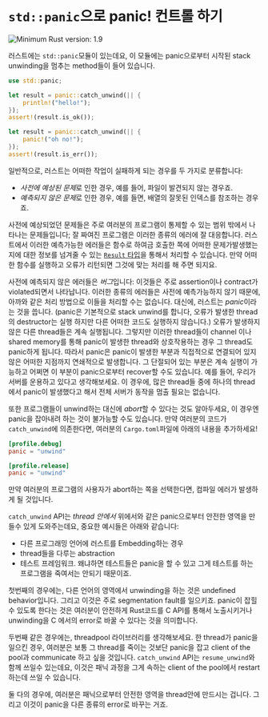 # `std::panic`으로 panic! 컨트롤 하기

![Minimum Rust version: 1.9](https://img.shields.io/badge/Minimum%20Rust%20Version-1.9-brightgreen.svg)

러스트에는 `std::panic`모듈이 있는데요, 이 모듈에는 panic으로부터 시작된 stack unwinding을 멈추는 method들이 들어 있습니다. 

```rust
use std::panic;

let result = panic::catch_unwind(|| {
    println!("hello!");
});
assert!(result.is_ok());

let result = panic::catch_unwind(|| {
    panic!("oh no!");
});
assert!(result.is_err());
```

일반적으로, 러스트는 어떠한 작업이 실패하게 되는 경우를 두 가지로 분류합니다:

- *사전에 예상된 문제*로 인한 경우, 예를 들어, 파일이 발견되지 않는 경우죠.
- *예측되지 않은 문제*로 인한 경우, 예를 들면, 배열의 잘못된 인덱스를 참조하는 경우죠. 

사전에 예상되었던 문제들은 주로 여러분의 프로그램이 통제할 수 있는 범위 밖에서 나타나는 문제들입니다; 잘 짜여진 프로그램은 이러한 종류의 에러에 잘 대응합니다. 러스트에서 이러한 예측가능한 에러들은 함수로 하여금 호출한 쪽에 어떠한 문제가발생했는지에 대한 정보를 넘겨줄 수 있는 [`Result` 타입][result]을 통해서 처리할 수 있습니다. 만약 어떠한 함수를 실행하고 오류가 리턴되면 그것에 맞는 처리를 해 주면 되지요. 

[result]: http://doc.rust-lang.org/std/result/index.html

사전에 예측되지 않은 에러들은 *버그*입니다: 이것들은 주로 assertion이나 contract가 violated되면서 나타납니다. 이러한 종류의 에러들은 사전에 예측가능하지 않기 때문에, 아까와 같은 처리 방법으로 이들을 처리할 수는 없습니다. 대신에, 러스트는 *panic*이라는 것을 씁니다. (panic은 기본적으로 stack unwind를 합니다, 오류가 발생한 thread의 destructor는 실행 하지만 다른 어떠한 코드도 실행하지 않습니다.) 오류가 발생하지 않은 다른 thread들은 계속 실행됩니다. 그렇지만 이러한 thread들이 channel 이나 shared memory를 통해 panic이 발생한 thread와 상호작용하는 경우 그 thread도 panic하게 됩니다. 따라서 panic은 panic이 발생한 부분과 직접적으로 연결되어 있지 않은 어떠한 지점까지 연쇄적으로 발생합니다. 그 단절되어 있는 부분은 계속 실행이 가능하고 어쩌면 이 부분이 panic으로부터 recover할 수도 있습니다. 예를 들어, 우리가 서버를 운용하고 있다고 생각해보세요. 이 경우에, 많은 thread들 중에 하나의 thread에서 panic이 발생했다고 해서 전체 서버가 동작을 멈출 필요는 없습니다. 

또한 프로그램들이 unwind하는 대신에 *abort*할 수 있다는 것도 알아두세요, 이 경우엔 panic을 잡아내려 하는 것이 불가능할 수도 있습니다. 만약 여러분의 코드가 `catch_unwind`에 의존한다면, 여러분의 `Cargo.toml`파일에 아래의 내용을 추가하세요!

```toml
[profile.debug]
panic = "unwind"

[profile.release]
panic = "unwind"
```

만약 여러분의 프로그램의 사용자가 abort하는 쪽을 선택한다면, 컴파일 에러가 발생하게 될 것입니다. 

`catch_unwind` API는 *thread 안에서* 위에서와 같은 panic으로부터 안전한 영역을 만들수 있게 도와주는데요, 중요한 예시들은 아래와 같습니다:

* 다른 프로그래밍 언어에 러스트를 Embedding하는 경우
* thread들을 다루는 abstraction
* 테스트 프레임워크. 왜냐하면 테스트들은 panic을 할 수 있고 그게 테스트를 하는 프로그램을 죽여서는 안되기 때문이죠.

첫번째의 경우에는, 다른 언어의 영역에서 unwinding을 하는 것은 undefined behavior입니다. 그리고 이것은 주로 segmentation fault를 일으키죠. panic이 잡힐 수 있도록 한다는 것은 여러분이 안전하게 Rust코드를 C API를 통해서 노출시키거나 unwinding을 C 에서의 error로 바꿀 수 있다는 것을 의미합니다.

두번째 같은 경우에는, threadpool 라이브러리를 생각해보세요. 한 thread가 panic을 일으킨 경우, 여러분은 보통 그 thread를 죽이는 것보단 panic을 잡고 client of the pool과 communicate 하고 싶을 것입니다. `catch_unwind` API는 `resume_unwind`와 함께 쓰일수 있는데요, 이것은 패닉 과정을 그게 속하는 client of the pool에서 restart하는데 쓰일 수 있습니다. 

둘 다의 경우에, 여러분은 패닉으로부터 안전한 영역을 thread안에 만드시는 겁니다. 그리고 이것이 panic을 다른 종류의 error로 바꾸는 거죠. 